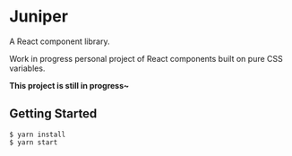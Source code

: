 # Juniper

A React component library.

Work in progress personal project of React components built on pure CSS variables.

**This project is still in progress~**

## Getting Started

```
$ yarn install
$ yarn start
```
